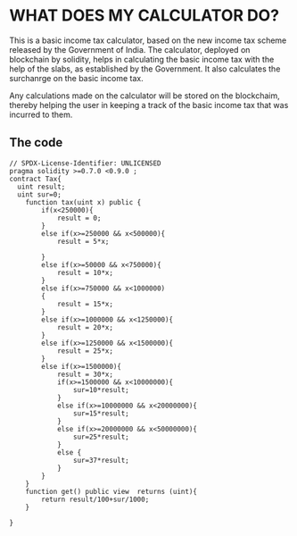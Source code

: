 # WHAT DOES MY CALCULATOR DO?


This is a basic income tax calculator, based on the new income tax scheme released by the Government of India. The calculator, deployed on blockchain by solidity, helps in calculating the basic income tax with the help of the slabs, as established by the Government. It also calculates the surchanrge on the basic income tax.

Any calculations made on the calculator will be stored on the blockchaim, thereby helping the user in keeping a track of the basic income tax that was incurred to them.

## The code

```
// SPDX-License-Identifier: UNLICENSED
pragma solidity >=0.7.0 <0.9.0 ;
contract Tax{
  uint result;
  uint sur=0;
    function tax(uint x) public {
        if(x<250000){
            result = 0;
        }
        else if(x>=250000 && x<500000){
            result = 5*x;
               
        }
        else if(x>=50000 && x<750000){
            result = 10*x;
        }
        else if(x>=750000 && x<1000000)
        {
            result = 15*x;
        }
        else if(x>=1000000 && x<1250000){
            result = 20*x;
        }
        else if(x>=1250000 && x<1500000){
            result = 25*x;
        }
        else if(x>=1500000){
            result = 30*x;
            if(x>=1500000 && x<10000000){
                sur=10*result;
            }
            else if(x>=10000000 && x<20000000){
                sur=15*result;
            }
            else if(x>=20000000 && x<50000000){
                sur=25*result;
            }
            else {
                sur=37*result;
            }
        }
    }
    function get() public view  returns (uint){
        return result/100+sur/1000;
    }
    
}
```
